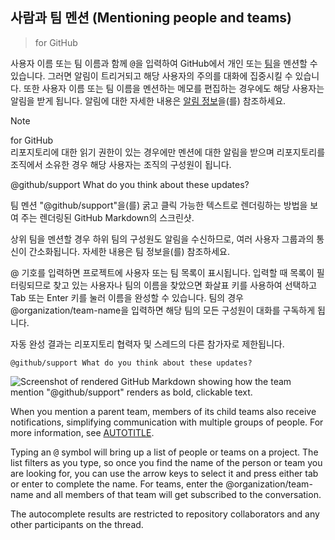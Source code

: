 ## 사람과 팀 멘션 (Mentioning people and teams)
> for GitHub  

사용자 이름 또는 팀 이름과 함께 <kbd>@</kbd>을 입력하여 GitHub에서 개인 또는 [팀](https://docs.github.com/ko/organizations/organizing-members-into-teams)을 멘션할 수 있습니다. 그러면 알림이 트리거되고 해당 사용자의 주의를 대화에 집중시킬 수 있습니다. 또한 사용자 이름 또는 팀 이름을 멘션하는 메모를 편집하는 경우에도 해당 사용자는 알림을 받게 됩니다. 알림에 대한 자세한 내용은 [알림 정보](/account-and-profile/managing-subscriptions-and-notifications-on-github/setting-up-notifications/about-notifications)을(를) 참조하세요.

> [!NOTE]  
> for GitHub  
> 리포지토리에 대한 읽기 권한이 있는 경우에만 멘션에 대한 알림을 받으며 리포지토리를 조직에서 소유한 경우 해당 사용자는 조직의 구성원이 됩니다.

@github/support What do you think about these updates?

팀 멘션 "@github/support"을(를) 굵고 클릭 가능한 텍스트로 렌더링하는 방법을 보여 주는 렌더링된 GitHub Markdown의 스크린샷.

상위 팀을 멘션할 경우 하위 팀의 구성원도 알림을 수신하므로, 여러 사용자 그룹과의 통신이 간소화됩니다. 자세한 내용은 팀 정보을(를) 참조하세요.

@ 기호를 입력하면 프로젝트에 사용자 또는 팀 목록이 표시됩니다. 입력할 때 목록이 필터링되므로 찾고 있는 사용자나 팀의 이름을 찾았으면 화살표 키를 사용하여 선택하고 Tab 또는 Enter 키를 눌러 이름을 완성할 수 있습니다. 팀의 경우 @organization/team-name을 입력하면 해당 팀의 모든 구성원이 대화를 구독하게 됩니다.

자동 완성 결과는 리포지토리 협력자 및 스레드의 다른 참가자로 제한됩니다.



`@github/support What do you think about these updates?`

![Screenshot of rendered GitHub Markdown showing how the team mention "@github/support" renders as bold, clickable text.](/assets/images/help/writing/mention-rendered.png)

When you mention a parent team, members of its child teams also receive notifications, simplifying communication with multiple groups of people. For more information, see [AUTOTITLE](/organizations/organizing-members-into-teams/about-teams).

Typing an <kbd>@</kbd> symbol will bring up a list of people or teams on a project. The list filters as you type, so once you find the name of the person or team you are looking for, you can use the arrow keys to select it and press either tab or enter to complete the name. For teams, enter the @organization/team-name and all members of that team will get subscribed to the conversation.

The autocomplete results are restricted to repository collaborators and any other participants on the thread.
